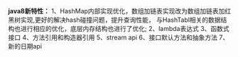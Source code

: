 **java8新特性：**
1、HashMap内部实现优化，数组加链表实现改为数组加链表加红黑树实现,更好的解决hash碰撞问题，提升查询性能，
与HashTabl相关的数据结构也进行相应的优化，底层内存结构也进行了优化;
2、lambda表达式
3、函数式接口
4、方法引用和构造器引用
5、stream api
6、接口默认方法和抽象方法
7、新的日期api
